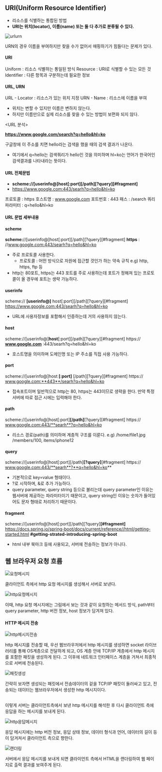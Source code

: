 ## URI(Uniform Resource Identifier)
- 리소스를 식별하는 통합된 방법
- **URI는 위치(locator), 이름(name) 또는 둘 다 추가로 분류될 수 있다.**

![urlurn](./img/urlurn.jpg)

URN의 경우 이름을 부여하지만 찾을 수가 없어서 매핑하기가 힘들다는 문제가 있다.

#### URI
Uniform : 리소스 식별하는 통일된 방식
Resource : URI로 식별할 수 있는 모든 것
Identifier : 다른 항목과 구분하는데 필요한 정보

#### URL, URN
URL - Locator : 리소스가 있는 위치 지정
URN - Name : 리소스에 이름을 부여

- 위치는 변할 수 있지만 이름은 변하지 않는다.
- 하지만 이름만으로 실제 리소스를 찾을 수 있는 방법이 보편화 되지 않다.

<URL 분석>

**https://www.google.com/search?q=hello&hl=ko**

구글창에 이 주소를 치면 hello라는 검색을 했을 때의 검색 결과가 나온다.
- 여기에서 q=hello는 검색쿼리가 hello인 것을 의미하며 hl=ko는 언어가 한국어인 검색결과를 나타내라는 뜻이다.

#### URL 전체문법

- **scheme://[userinfo@]host[:port][/path][?query][#fragment]**
- https://www.google.com:443/searh?q=hello&hl=ko

프로토콜 : https
호스트명 : www.google.com
포트번호 : 443
패스 : /search
쿼리 파라미터 : q=hello&hl=ko

#### URL 문법 세부내용

#### scheme

**scheme:**//[userinfo@]host[:port][/path][?query][#fragment]
**https** : //www.google.com:443/searh?q=hello&hl=ko

- 주로 프로토콜 사용한다.
    * 프로토콜 : 어떤 방식으로 자원에 접근할 것인가 하는 약속 규칙
    e.g) http, https, ftp 등
- http는 80포트, https는 443 포트를 주로 사용하는데 포트가 정해져 있는 프로토콜이 올 경우에 포트는 생략 가능하다.

#### userinfo

scheme:// **[userinfo@]** host[:port][/path][?query][#fragment]
https://www.google.com:443/searh?q=hello&hl=ko

- URL에 사용자정보를 포함해서 인증하는데 거의 사용하지 않는다.

#### host

scheme://[userinfo@]**host**[:port][/path][?query][#fragment]
https:// **www.google.com** :443/searh?q=hello&hl=ko

- 호스트명을 의미하며 도메인명 또는 IP 주소를 직접 사용 가능하다.

#### port

scheme://[userinfo@]host **[:port]** [/path][?query][#fragment]
https:// www.google.com:**443**/searh?q=hello&hl=ko

- 접속포트이며 일반적으로 http는 80, https는 443이므로 생략을 한다. 만약 특정 서버에 따로 접근 시에는 입력해야 한다.

#### path

scheme://[userinfo@]host[:port]**[/path]**[?query][#fragment]
https:// www.google.com:443/**searh**?q=hello&hl=ko

- 리소스 경로(path)를 의미하며 계층적 구조를 이룬다.
e.g) /home/file1.jpg
     /members/100, items/iphone12

#### query

scheme://[userinfo@]host[:port][/path]**[?query]**[#fragment]
https:// www.google.com:443/**searh**?**q=hello&hl=ko**

- 기본적으로 key=value 형태이다.
- ?로 시작하며, &로 추가 가능하다.
- query parameter, query string 등으로 불리는데 query parameter인 이유는 웹서버에 제공하는 파라미터이기 때문이고, query string인 이유는 숫자가 들어있어도 문자 형태로 처리하기 때문이다.

#### fragment

scheme://[userinfo@]host[:port][/path][?query]**[#fragment]**
https://docs.spring.io/spring-boot/docs/current/reference//html/getting-started.html **#getting-strated-introducing-spring-boot**

- html 내부 북마크 등에 사용되고, 서버에 전송하는 정보가 아니다.

## 웹 브라우저 요청 흐름

![요청메시지](./img/요청메시지.jpg)

클라이언트 측에서 http 요청 메시지를 생성해서 서버로 보낸다.

![http요청메시지](./img/http요청메시지.jpg)

이때, http 요청 메시지에는 그림에서 보는 것과 같이 요청하는 메서드 방식, path부터 query parameter, http 버전 정보, host 정보가 담겨져 있다.
<br>

#### HTTP 메시지 전송

![http메시지전송](./img/http메시지전송.jpg)

http 메시지를 전송할 때, 우선 웹브라우저에서 http 메시지를 생성하면 socket 라이브러리를 통해 OS계층으로 전달하게 되고, OS 계층 안에 TCP/IP 계층에서 http 메시지를 포함한 패킷을 생성하게 된다.
그 이후에 네트워크 인터페이스 계층을 거쳐서 최종적으로 서버에 전송된다.

![패킷생성](./img/패킷생성.jpg)

간략히 보자면 생성되는 패킷에서 전송데이터의 겉을 TCP/IP 패킷이 둘러싸고 있고, 전송되는 데이터는 웹브라우저에서 생성한 http 메시지이다.
<br>
<br>

이렇게 서버는 클라이언트측에서 보낸 http 메시지를 해석한 후 다시 클라이언트 측에 응답을 하는 메시지를 보내게 된다.

![http응답메시지](./img/http응답메시지.jpg)

응답 메시지에는 http 버전 정보, 응답 상태 정보, 데이터 형식과 언어, 데이터의 길이 등이 담겨져서 클라이언트 측으로 향한다.

![랜더링](./img/랜더링.jpg)

서버에서 응답 메시지를 보내게 되면 클라이언트 측에서 HTML을 랜더링하여 웹 페이지로 출력 결과를 보여주게 된다.


